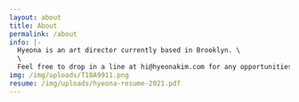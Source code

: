 ```yaml
---
layout: about
title: About
permalink: /about
info: |-
  Hyeona is an art director currently based in Brooklyn. \
  \
  Feel free to drop in a line at hi@hyeonakim.com for any opportunities! ㋡ *･❋ﾟ✧
img: /img/uploads/T18A9911.png
resume: /img/uploads/hyeona-resume-2021.pdf
---
```

